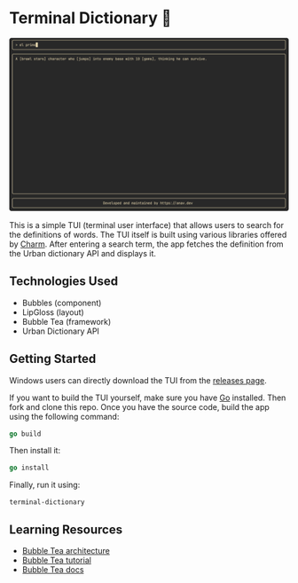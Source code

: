 # Terminal Dictionary 📘

![Terminal Dictionary](./docs/terminal-dictionary.png)

This is a simple TUI (terminal user interface) that allows users to search for the definitions of words. The TUI itself is built using various libraries offered by [Charm](https://charm.sh). After entering a search term, the app fetches the definition from the Urban dictionary API and displays it.

## Technologies Used

- Bubbles (component)
- LipGloss (layout)
- Bubble Tea (framework)
- Urban Dictionary API

## Getting Started

Windows users can directly download the TUI from the [releases page](https://github.com/anav5704/terminal-dictionary/releases/tag/v0.0.0).

If you want to build the TUI yourself, make sure you have [Go](https://go.dev) installed. Then fork and clone this repo. Once you have the source code, build the app using the following command:

```go
go build
```

Then install it:

```go
go install
```

Finally, run it using:

```shell
terminal-dictionary
```

## Learning Resources

- [Bubble Tea architecture](https://www.youtube.com/watch?v=ERaZi0YvBRs)
- [Bubble Tea tutorial](https://www.youtube.com/watch?v=DEeFnVj3cv8)
- [Bubble Tea docs](https://github.com/charmbracelet/bubbletea)

